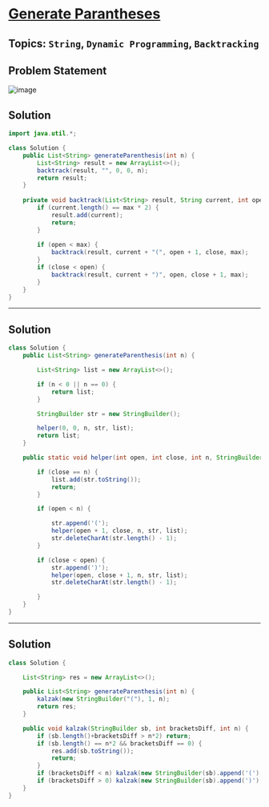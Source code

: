 # [Generate Parantheses](https://leetcode.com/problems/generate-parentheses/submissions/1233891250/)
## Topics: `String`, `Dynamic Programming`, `Backtracking`
## Problem Statement
![image](https://github.com/SiddhantKumarMaurya/LeetCode_Questions/assets/107787014/89929238-9674-48d9-8054-e3dbf74b0916)
## Solution
```java
import java.util.*;

class Solution {
    public List<String> generateParenthesis(int n) {
        List<String> result = new ArrayList<>();
        backtrack(result, "", 0, 0, n);
        return result;
    }
    
    private void backtrack(List<String> result, String current, int open, int close, int max) {
        if (current.length() == max * 2) {
            result.add(current);
            return;
        }
        
        if (open < max) {
            backtrack(result, current + "(", open + 1, close, max);
        }
        if (close < open) {
            backtrack(result, current + ")", open, close + 1, max);
        }
    }
}
```
---
## Solution
```java
class Solution {
    public List<String> generateParenthesis(int n) {

        List<String> list = new ArrayList<>();

        if (n < 0 || n == 0) {
            return list;
        }

        StringBuilder str = new StringBuilder();

        helper(0, 0, n, str, list);
        return list;
    }

    public static void helper(int open, int close, int n, StringBuilder str, List<String> list) {

        if (close == n) {
            list.add(str.toString());
            return;
        }

        if (open < n) {

            str.append('(');
            helper(open + 1, close, n, str, list);
            str.deleteCharAt(str.length() - 1);
        }

        if (close < open) {
            str.append(')');
            helper(open, close + 1, n, str, list);
            str.deleteCharAt(str.length() - 1);

        }
    }
}
```
---
## Solution
```java
class Solution {

    List<String> res = new ArrayList<>();

    public List<String> generateParenthesis(int n) {
        kalzak(new StringBuilder("("), 1, n);
        return res;
    }

    public void kalzak(StringBuilder sb, int bracketsDiff, int n) {
        if (sb.length()+bracketsDiff > n*2) return;
        if (sb.length() == n*2 && bracketsDiff == 0) {
            res.add(sb.toString());
            return;
        }
        if (bracketsDiff < n) kalzak(new StringBuilder(sb).append('('), bracketsDiff + 1, n);
        if (bracketsDiff > 0) kalzak(new StringBuilder(sb).append(')'), bracketsDiff - 1, n);
    }
}
```

